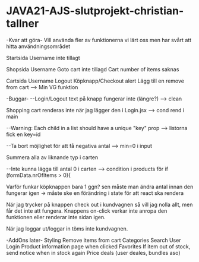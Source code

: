 # JAVA21-AJS-slutprojekt-christian-tallner

-Kvar att göra-
Vill använda fler av funktionerna vi lärt oss men har svårt att hitta användningsområdet

Startsida
Username inte tillagt

Shopsida
Username
Goto cart inte tillagd
Cart number of items saknas

Cartsida
Username
Logout
Köpknapp/Checkout alert
Lägg till en remove from cart --> Min VG funktion


-Buggar-
--Login/Logout text på knapp fungerar inte (längre?) --> clean

Shopping cart renderas inte när jag lägger den i Login.jsx
--> cond rend i main

--Warning: Each child in a list should have a unique "key" prop --> listorna fick en key=id

--Ta bort möjlighet för att få negativa antal --> min=0 i input

Summera alla av liknande typ i carten

--Inte kunna lägga till antal 0 i carten --> condition i products för if (formData.nrOfItems > 0){

Varför funkar köpknappen bara 1 ggn? sen måste man ändra antal innan den fungerar igen
-> måste ske en förändring i state för att react ska rendera

När jag trycker på knappen check out i kundvagnen så vill jag nolla allt, men får det inte att fungera. Knappens on-click verkar inte anropa den funktionen eller renderar inte sidan igen.

När jag loggar ut/loggar in töms inte kundvagnen.


-AddOns later-
Styling
Remove items from cart
Categories
Search
User Login 
Product information page when clicked
Favorites
If item out of stock, send notice when in stock again
Price deals (user deales, bundles aso) 